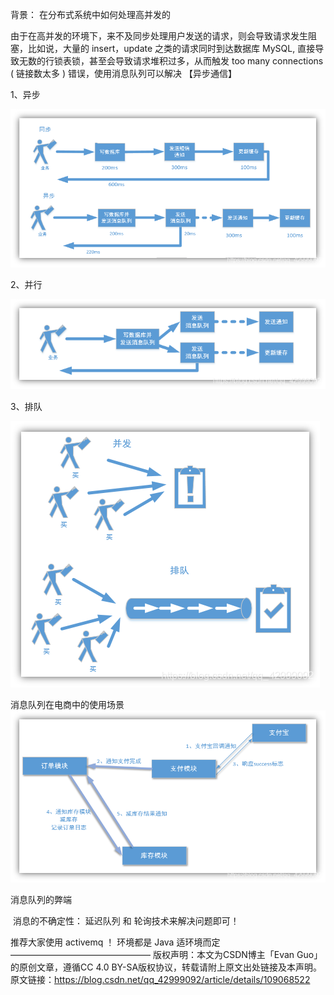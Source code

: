 背景： 在分布式系统中如何处理高并发的

由于在高并发的环境下，来不及同步处理用户发送的请求，则会导致请求发生阻塞，比如说，大量的 insert，update 之类的请求同时到达数据库 MySQL, 直接导致无数的行锁表锁，甚至会导致请求堆积过多，从而触发 too many connections ( 链接数太多 ) 错误，使用消息队列可以解决 【异步通信】

1、异步

![img.png](img.png)

2、并行

![img_1.png](img_1.png)

3、排队

![img_2.png](img_2.png)

消息队列在电商中的使用场景
![img_3.png](img_3.png)


消息队列的弊端

​ 消息的不确定性： 延迟队列 和 轮询技术来解决问题即可！

推荐大家使用 activemq ！ 环境都是 Java 适环境而定
————————————————
版权声明：本文为CSDN博主「Evan Guo」的原创文章，遵循CC 4.0 BY-SA版权协议，转载请附上原文出处链接及本声明。
原文链接：https://blog.csdn.net/qq_42999092/article/details/109068522